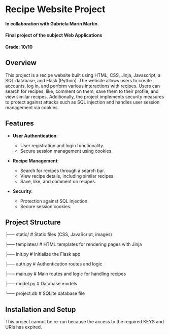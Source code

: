 # Recipe Website Project

#### In collaboration with Gabriela Marín Martín.
#### Final project of the subject Web Applications
#### Grade: 10/10

## Overview

This project is a recipe website built using HTML, CSS, Jinja, Javascript, a SQL database, and Flask (Python). The website allows users to create accounts, log in, and perform various interactions with recipes. Users can search for recipes, like, comment on them, save them to their profile, and view similar recipes. Additionally, the project implements security measures to protect against attacks such as SQL injection and handles user session management via cookies.

## Features

- **User Authentication**: 
  - User registration and login functionality.
  - Secure session management using cookies.
  
- **Recipe Management**:
  - Search for recipes through a search bar.
  - View recipe details, including similar recipes.
  - Save, like, and comment on recipes.

- **Security**:
  - Protection against SQL injection.
  - Secure session cookies.

## Project Structure
├── static/ # Static files (CSS, JavaScript, images)

├── templates/ # HTML templates for rendering pages with Jinja

├── init.py # Initialize the Flask app

├── auth.py # Authentication routes and logic

├── main.py # Main routes and logic for handling recipes

├── model.py # Database models

└── project.db # SQLite database file

## Installation and Setup

This project cannot be re-run because the access to the required KEYS and URIs has expired.
